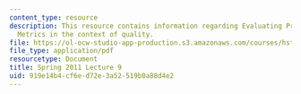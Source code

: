 ```yaml
---
content_type: resource
description: This resource contains information regarding Evaluating Process and Outcome
  Metrics in the context of quality.
file: https://ol-ocw-studio-app-production.s3.amazonaws.com/courses/hst-s14-health-information-systems-to-improve-quality-of-care-in-resource-poor-settings-spring-2012/919e14b4cf6ed72e3a52519b0a88d4e2_MITHST_S14S12_lec14_1109.pdf
file_type: application/pdf
resourcetype: Document
title: Spring 2011 Lecture 9
uid: 919e14b4-cf6e-d72e-3a52-519b0a88d4e2
---
```

